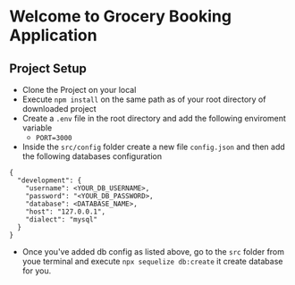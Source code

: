 # Welcome to Grocery Booking Application

## Project Setup
- Clone the Project on your local
- Execute `npm install` on the same path as of your root directory of downloaded project
- Create a `.env` file in the  root directory and add the following enviroment variable
    - `PORT=3000`
- Inside the `src/config` folder create a new file `config.json` and then add the following databases configuration

```
{
  "development": {
    "username": <YOUR_DB_USERNAME>,
    "password": "<YOUR_DB_PASSWORD>,
    "database": <DATABASE_NAME>,
    "host": "127.0.0.1",
    "dialect": "mysql"
  }
}

```
- Once you've added db config as listed  above, go to the `src` folder from youe terminal and execute `npx sequelize db:create` it create database for you.
